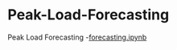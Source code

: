 # Peak-Load-Forecasting
Peak Load Forecasting
-[forecasting.ipynb](https://nbviewer.jupyter.org/github/charlychiu/Peak-Load-Forecasting/blob/master/forecasting.ipynb)
